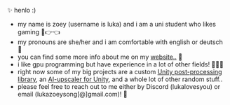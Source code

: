 ✨ henlo :)
<br>
- my name is zoey (username is luka) and i am a uni student who likes gaming 🥺👉👈
- my pronouns are she/her and i am comfortable with english or deutsch 🫶
- you can find some more info about me on my [website..](http://www.luka.moe) 🌙
- i like gpu programming but have experience in a lot of other fields! 👩🏼‍💻
- right now some of my big projects are a custom [Unity post-processing library](www.luka.moe/june), an [AI-upscaler for Unity](https://luka.moe/magicbounce), and a whole lot of other random stuff..
- please feel free to reach out to me either by Discord (lukalovesyou) or email (lukazoeysong[@]gmail.com)! 🥂
